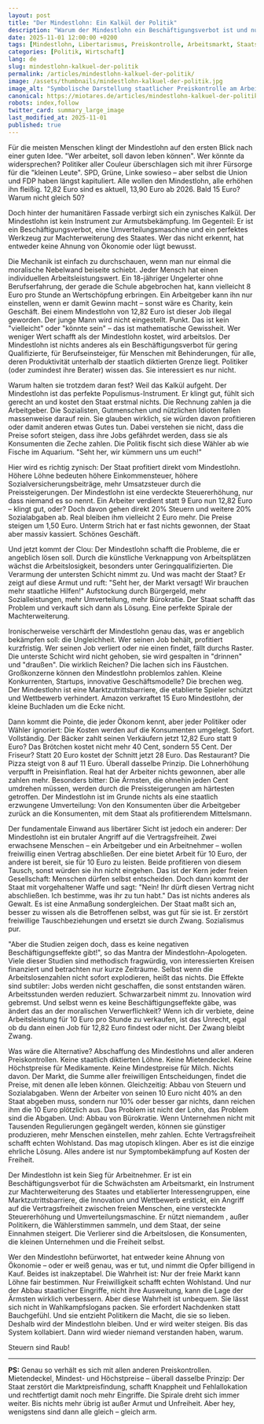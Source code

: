 ```yaml
---
layout: post
title: "Der Mindestlohn: Ein Kalkül der Politik"
description: "Warum der Mindestlohn ein Beschäftigungsverbot ist und nur dem Staat nützt. Eine libertäre Entlarvung eines populistischen Betrugs."
date: 2025-11-01 12:00:00 +0200
tags: [Mindestlohn, Libertarismus, Preiskontrolle, Arbeitsmarkt, Staatsmacht]
categories: [Politik, Wirtschaft]
lang: de
slug: mindestlohn-kalkuel-der-politik
permalink: /articles/mindestlohn-kalkuel-der-politik/
image: /assets/thumbnails/mindestlohn-kalkuel-der-politik.jpg
image_alt: "Symbolische Darstellung staatlicher Preiskontrolle am Arbeitsmarkt"
canonical: https://miotares.de/articles/mindestlohn-kalkuel-der-politik/
robots: index,follow
twitter_card: summary_large_image
last_modified_at: 2025-11-01
published: true
---
```


Für die meisten Menschen klingt der Mindestlohn auf den ersten Blick nach einer guten Idee. "Wer arbeitet, soll davon leben können". Wer könnte da widersprechen? Politiker aller Couleur überschlagen sich mit ihrer Fürsorge für die "kleinen Leute". SPD, Grüne, Linke sowieso – aber selbst die Union und FDP haben längst kapituliert. Alle wollen den Mindestlohn, alle erhöhen ihn fleißig. 12,82 Euro sind es aktuell, 13,90 Euro ab 2026. Bald 15 Euro? Warum nicht gleich 50?

Doch hinter der humanitären Fassade verbirgt sich ein zynisches Kalkül. Der Mindestlohn ist kein Instrument zur Armutsbekämpfung. Im Gegenteil: Er ist ein Beschäftigungsverbot, eine Umverteilungsmaschine und ein perfektes Werkzeug zur Machterweiterung des Staates. Wer das nicht erkennt, hat entweder keine Ahnung von Ökonomie oder lügt bewusst.

Die Mechanik ist einfach zu durchschauen, wenn man nur einmal die moralische Nebelwand beiseite schiebt. Jeder Mensch hat einen individuellen Arbeitsleistungswert. Ein 18-jähriger Ungelerter ohne Berufserfahrung, der gerade die Schule abgebrochen hat, kann vielleicht 8 Euro pro Stunde an Wertschöpfung erbringen. Ein Arbeitgeber kann ihn nur einstellen, wenn er damit Gewinn macht – sonst wäre es Charity, kein Geschäft. Bei einem Mindestlohn von 12,82 Euro ist dieser Job illegal geworden. Der junge Mann wird nicht eingestellt. Punkt. Das ist kein "vielleicht" oder "könnte sein" – das ist mathematische Gewissheit. Wer weniger Wert schafft als der Mindestlohn kostet, wird arbeitslos. Der Mindestlohn ist nichts anderes als ein Beschäftigungsverbot für gering Qualifizierte, für Berufseinsteiger, für Menschen mit Behinderungen, für alle, deren Produktivität unterhalb der staatlich diktierten Grenze liegt. Politiker (oder zumindest ihre Berater) wissen das. Sie interessiert es nur nicht.

Warum halten sie trotzdem daran fest? Weil das Kalkül aufgeht. Der Mindestlohn ist das perfekte Populismus-Instrument. Er klingt gut, fühlt sich gerecht an und kostet den Staat erstmal nichts. Die Rechnung zahlen ja die Arbeitgeber. Die Sozialisten, Gutmenschen und nützlichen Idioten fallen massenweise darauf rein. Sie glauben wirklich, sie würden davon profitieren oder damit anderen etwas Gutes tun. Dabei verstehen sie nicht, dass die Preise sofort steigen, dass ihre Jobs gefährdet werden, dass sie als Konsumenten die Zeche zahlen. Die Politik fischt sich diese Wähler ab wie Fische im Aquarium. "Seht her, wir kümmern uns um euch!" 

Hier wird es richtig zynisch: Der Staat profitiert direkt vom Mindestlohn. Höhere Löhne bedeuten höhere Einkommensteuer, höhere Sozialversicherungsbeiträge, mehr Umsatzsteuer durch die Preissteigerungen. Der Mindestlohn ist eine verdeckte Steuererhöhung, nur dass niemand es so nennt. Ein Arbeiter verdient statt 9 Euro nun 12,82 Euro – klingt gut, oder? Doch davon gehen direkt 20% Steuern und weitere 20% Sozialabgaben ab. Real bleiben ihm vielleicht 2 Euro mehr. Die Preise steigen um 1,50 Euro. Unterm Strich hat er fast nichts gewonnen, der Staat aber massiv kassiert. Schönes Geschäft.

Und jetzt kommt der Clou: Der Mindestlohn schafft die Probleme, die er angeblich lösen soll. Durch die künstliche Verknappung von Arbeitsplätzen wächst die Arbeitslosigkeit, besonders unter Geringqualifizierten. Die Verarmung der untersten Schicht nimmt zu. Und was macht der Staat? Er zeigt auf diese Armut und ruft: "Seht her, der Markt versagt! Wir brauchen mehr staatliche Hilfen!" Aufstockung durch Bürgergeld, mehr Sozialleistungen, mehr Umverteilung, mehr Bürokratie. Der Staat schafft das Problem und verkauft sich dann als Lösung. Eine perfekte Spirale der Machterweiterung.

Ironischerweise verschärft der Mindestlohn genau das, was er angeblich bekämpfen soll: die Ungleichheit. Wer seinen Job behält, profitiert kurzfristig. Wer seinen Job verliert oder nie einen findet, fällt durchs Raster. Die unterste Schicht wird nicht gehoben, sie wird gespalten in "drinnen" und "draußen". Die wirklich Reichen? Die lachen sich ins Fäustchen. Großkonzerne können den Mindestlohn problemlos zahlen. Kleine Konkurrenten, Startups, innovative Geschäftsmodelle? Die brechen weg. Der Mindestlohn ist eine Marktzutrittsbarriere, die etablierte Spieler schützt und Wettbewerb verhindert. Amazon verkraftet 15 Euro Mindestlohn, der kleine Buchladen um die Ecke nicht.

Dann kommt die Pointe, die jeder Ökonom kennt, aber jeder Politiker oder Wähler ignoriert: Die Kosten werden auf die Konsumenten umgelegt. Sofort. Vollständig. Der Bäcker zahlt seinen Verkäufern jetzt 12,82 Euro statt 9 Euro? Das Brötchen kostet nicht mehr 40 Cent, sondern 55 Cent. Der Friseur? Statt 20 Euro kostet der Schnitt jetzt 28 Euro. Das Restaurant? Die Pizza steigt von 8 auf 11 Euro. Überall dasselbe Prinzip. Die Lohnerhöhung verpufft in Preisinflation. Real hat der Arbeiter nichts gewonnen, aber alle zahlen mehr. Besonders bitter: Die Ärmsten, die ohnehin jeden Cent umdrehen müssen, werden durch die Preissteigerungen am härtesten getroffen. Der Mindestlohn ist im Grunde nichts als eine staatlich erzwungene Umverteilung: Von den Konsumenten über die Arbeitgeber zurück an die Konsumenten, mit dem Staat als profitierendem Mittelsmann.

Der fundamentale Einwand aus libertärer Sicht ist jedoch ein anderer: Der Mindestlohn ist ein brutaler Angriff auf die Vertragsfreiheit. Zwei erwachsene Menschen – ein Arbeitgeber und ein Arbeitnehmer – wollen freiwillig einen Vertrag abschließen. Der eine bietet Arbeit für 10 Euro, der andere ist bereit, sie für 10 Euro zu leisten. Beide profitieren von diesem Tausch, sonst würden sie ihn nicht eingehen. Das ist der Kern jeder freien Gesellschaft: Menschen dürfen selbst entscheiden. Doch dann kommt der Staat mit vorgehaltener Waffe und sagt: "Nein! Ihr dürft diesen Vertrag nicht abschließen. Ich bestimme, was ihr zu tun habt." Das ist nichts anderes als Gewalt. Es ist eine Anmaßung sondergleichen. Der Staat maßt sich an, besser zu wissen als die Betroffenen selbst, was gut für sie ist. Er zerstört freiwillige Tauschbeziehungen und ersetzt sie durch Zwang. Sozialismus pur.

"Aber die Studien zeigen doch, dass es keine negativen Beschäftigungseffekte gibt!", so das Mantra der Mindestlohn-Apologeten. Viele dieser Studien sind methodisch fragwürdig, von interessierten Kreisen finanziert und betrachten nur kurze Zeiträume. Selbst wenn die Arbeitslosenzahlen nicht sofort explodieren, heißt das nichts. Die Effekte sind subtiler: Jobs werden nicht geschaffen, die sonst entstanden wären. Arbeitsstunden werden reduziert. Schwarzarbeit nimmt zu. Innovation wird gebremst. Und selbst wenn es keine Beschäftigungseffekte gäbe, was ändert das an der moralischen Verwerflichkeit? Wenn ich dir verbiete, deine Arbeitsleistung für 10 Euro pro Stunde zu verkaufen, ist das Unrecht, egal ob du dann einen Job für 12,82 Euro findest oder nicht. Der Zwang bleibt Zwang.

Was wäre die Alternative? Abschaffung des Mindestlohns und aller anderen Preiskontrollen. Keine staatlich diktierten Löhne. Keine Mietendeckel. Keine Höchstpreise für Medikamente. Keine Mindestpreise für Milch. Nichts davon. Der Markt, die Summe aller freiwilligen Entscheidungen, findet die Preise, mit denen alle leben können. Gleichzeitig: Abbau von Steuern und Sozialabgaben. Wenn der Arbeiter von seinen 10 Euro nicht 40% an den Staat abgeben muss, sondern nur 10% oder besser gar nichts, dann reichen ihm die 10 Euro plötzlich aus. Das Problem ist nicht der Lohn, das Problem sind die Abgaben. Und: Abbau von Bürokratie. Wenn Unternehmen nicht mit Tausenden Regulierungen gegängelt werden, können sie günstiger produzieren, mehr Menschen einstellen, mehr zahlen. Echte Vertragsfreiheit schafft echten Wohlstand. Das mag utopisch klingen. Aber es ist die einzige ehrliche Lösung. Alles andere ist nur Symptombekämpfung auf Kosten der Freiheit.

Der Mindestlohn ist kein Sieg für Arbeitnehmer. Er ist ein Beschäftigungsverbot für die Schwächsten am Arbeitsmarkt, ein Instrument zur Machterweiterung des Staates und etablierter Interessengruppen, eine Marktzutrittsbarriere, die Innovation und Wettbewerb erstickt, ein Angriff auf die Vertragsfreiheit zwischen freien Menschen, eine versteckte Steuererhöhung und Umverteilungsmaschine. Er nützt niemandem , außer Politikern, die Wählerstimmen sammeln, und dem Staat, der seine Einnahmen steigert. Die Verlierer sind die Arbeitslosen, die Konsumenten, die kleinen Unternehmen und die Freiheit selbst.

Wer den Mindestlohn befürwortet, hat entweder keine Ahnung von Ökonomie – oder er weiß genau, was er tut, und nimmt die Opfer billigend in Kauf. Beides ist inakzeptabel. Die Wahrheit ist: Nur der freie Markt kann Löhne fair bestimmen. Nur Freiwilligkeit schafft echten Wohlstand. Und nur der Abbau staatlicher Eingriffe, nicht ihre Ausweitung, kann die Lage der Ärmsten wirklich verbessern. Aber diese Wahrheit ist unbequem. Sie lässt sich nicht in Wahlkampfslogans packen. Sie erfordert Nachdenken statt Bauchgefühl. Und sie entzieht Politikern die Macht, die sie so lieben. Deshalb wird der Mindestlohn bleiben. Und er wird weiter steigen. Bis das System kollabiert. Dann wird wieder niemand verstanden haben, warum.

Steuern sind Raub!

---

**PS:** Genau so verhält es sich mit allen anderen Preiskontrollen. Mietendeckel, Mindest- und Höchstpreise – überall dasselbe Prinzip: Der Staat zerstört die Marktpreisfindung, schafft Knappheit und Fehlallokation und rechtfertigt damit noch mehr Eingriffe. Die Spirale dreht sich immer weiter. Bis nichts mehr übrig ist außer Armut und Unfreiheit. Aber hey, wenigstens sind dann alle gleich – gleich arm.